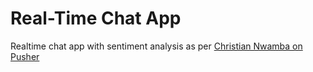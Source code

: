 **Real-Time Chat App**
========
Realtime chat app with sentiment analysis as per [Christian Nwamba on Pusher](https://pusher.com/tutorials/chat-sentiment-analysis-nextjs#conclusion)
